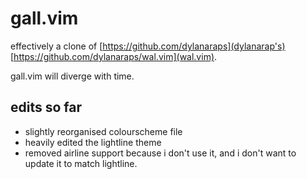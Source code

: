 # gall.vim

effectively a clone of [https://github.com/dylanaraps](dylanarap's) [https://github.com/dylanaraps/wal.vim](wal.vim).

gall.vim will diverge with time.

## edits so far

+ slightly reorganised colourscheme file
+ heavily edited the lightline theme
+ removed airline support because i don't use it, and i don't want to update it to match lightline.

